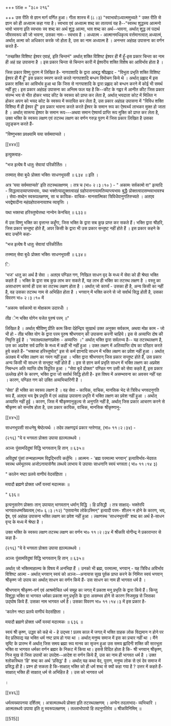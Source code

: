 +++
title = "३८० २१६"

+++
उस रीति से ज्ञान मार्ग वर्णित हुआ। गीता शास्त्र में (८।३) "स्वाभावोऽध्यात्ममुच्यते " उक्त रीति से ज्ञान को ही अध्यात्म कहा गया है। स्वभाव एवं अध्यात्म शब्द का तात्पय्यं यह है--"स्वस्थ शुद्धस्य आत्मनो भावो भावना इति स्वभावः स्व शब्द का अर्थ शुद्ध आत्मा, भाव शब्द का अर्थ--भावना, अर्थात् शुद्ध त्वं पदार्थ जीवस्वरूप की जो भावना, उसका नाम-- स्वभाव है । अध्यात्म - आत्मानमधिकृत्य वर्त्तमानत्वात् अध्यात्मं, अर्थात् अत्मा को अधिकार करके जो होता है, उस का नाम अध्यात्म है । अनन्तर अहंग्रह उपासना का वर्णन करते हैं- 

"तच्छक्ति विशिष्ट ईश्वर एवाहं, इति चिन्तनं" अर्थात् शक्ति विशिष्ट ईश्वर ही मैं हूँ-इस प्रकार चिन्ता का नाम ही अहं ग्रह उपासना है । इस प्रकार चिन्ता से चिन्तन कारी में ईश्वरीय शक्ति विशेष का आविर्भाव होता है । 

जिस प्रकार विष्णु पुराण में लिखित है- नागपाशादि के द्वारा आबद्ध श्रीप्रह्लाद - "विभुता प्रभृति शक्ति विशिष्ट ईश्वर ही मैं हूँ" इस प्रकार स्मरण करते करते नागपाशादि बन्धन विमोचन किये थे । अर्थात् प्रह्लाद में इस प्रकार शक्ति का आविर्भाव हुआ था कि जिस से नागपाशादि के द्वारा प्रह्लाद को बन्धन करने में कोई भी समर्थ नहीं हुए। इस प्रकार अहंग्रह उपासना का अन्तिम फल यह है कि--कीट के गह्वर में आनीत कीट जिस प्रकार संरम्भ भय से भीत होकर भयद कीट के स्वरूप को प्राप्त कर लेता है, अर्थात् भयदाता कोट में मिलित न होकर अपन को भयद कोट के स्वरूप में रूपायित कर लेता है, उस प्रकार अहंग्रह उपासना में "विविध शक्ति विशिष्ठ मैं ही ईश्वर हूँ" इस प्रकार भावना करते करते ईंश्वर के समान रूप का ऐश्वर्थ्य लाभकर मुक्त हो जाता है । अर्थात् सारूप्य ईश्वर के समान रूप---अथवा समान ऐश्वर्य्य प्राप्ति रूप मुक्ति को प्राप्त कर लेता है, उक्त भक्ति के स्वरूप लक्षण एवं तटस्थ लक्षण का वर्णन गरुड़ पुरण में जिस प्रकार लिखित है उसका उट्टङ्कन करते हैं- 

"विष्णुभक्त प्रवक्ष्यामि यया सर्वमवाप्यते । 

[[४४४]] 

इत्युक्त्वाह- 



"भज इत्येष वै धातुः सेवायां परिकीर्तितः । 

तस्मात् सेवा बुधैः प्रोक्ता भक्तिः साधनभूयसी ॥ ६३४ ॥ इति । 

अत्र 'यया सर्वमवाप्यते' इति तटस्थलक्षणम् । तत्र च (भा० २।३।१० ) - " अकामः सर्वकामो वा" इत्यादि - सिद्धत्वादव्याप्तयभावः, यथा भक्तेत्याद्युक्तत्वादहं ग्रहोपासनायामतिव्याप्त्यभावः बुद्धैः प्रोक्तत्वादसम्भवाभावश्च । सेवा-शब्देन स्वरूपलक्षणम्, सा च कायिक- वाचिक- मानसात्मिका त्रिविधैवानुगतिरुच्यते । अतएव भयद्वेषादीना महंग्रहोपासनायाश्च व्यावृत्तिः । 

यथा भक्तचा हरिस्तुष्येत्तथा नान्येन केनचित् ॥ ६३३॥ 

में उस विष्णु भक्ति का वृत्तान्त कहूँगा, जिस भक्ति के द्वारा सब कुछ प्राप्त कर सकते हैं। भक्ति द्वारा श्रीहरि, जिस प्रकार सन्तुष्ट होते हैं, अपर किसी के द्वारा भी उस प्रकार सन्तुष्ट नहीं होते हैं । इस प्रकार कहने के बाद उन्होंने कहा- 

"भज इत्येष वै धातुः सेवायां परिकीर्तितः 

तस्मात् सेवा बुधैः प्रोक्ता भक्तिः साधनभूयसी ॥ ६३४॥ 

ि 

'भज' धातु का अर्थ है सेवा । अतएव पण्डित गण, निखिल साधन वृद के मध्य में सेवा को ही श्रेष्ठा भक्ति कहते हैं । भक्ति के द्वारा सब कुछ लाभ कर सकते हैं, यह लाभ ही भक्ति का तटस्थ लक्षण है । वस्तु का असाधारण कार्य्य ही उस का तटस्थ लक्षण होता है । अर्थात् जो कार्य्यं - उसका ही है, अन्य किसी का नहीं है, वह उसका तटस्थ नाम से अभिहित होता है । भगवान् में भक्ति करने से जो सर्वार्थ सिद्ध होती है, उसका विवरण भा० २।३।१० में 

"अकामः सर्वकामो वा मोक्षकाम उदारधीः । 

तीव्र ेण भक्ति योगेन यजेत पुरुषं परम् ॥" 

लिखित है । अर्थात् श्रीविष्णु प्रीति काम किंवा देहेन्द्रिय सुखार्थ उक्त अनुक्त सर्वकाम, अथवा मोक्ष काम - जो भी हो - तीव्र भक्ति योग के द्वारा परम पुरुष श्रीभगवान् की उपासना करनी चाहिये। इस से अव्याप्ति दोष की निवृत्ति हुई है । 'स्वलक्ष्यलक्षणाप्रवेशः - अव्याप्तिः ।" अर्थात् भक्ति द्वारा सर्वलभ्य है-- यह तटस्थलक्षण है, उस का अप्रवेश सर्व प्राप्ति के मध्य में कहीं भी नहीं हुआ । उक्त लक्षण में अतिव्याप्ति दोष का परिहार करते हुये कहते हैं- "भक्तचा हरिस्तुष्येत्” इस से कर्म ज्ञानादि साधन में भक्ति लक्षण का प्रवेश नहीं हुआ । अर्थात् अलक्ष्य में भक्ति लक्षण का गमन नहीं हुआ । भक्ति द्वारा श्रीभगवान् जिस प्रकार सन्तुष्ट होते हैं, उस प्रकार अन्य किसी भी साधन से सन्तुष्ट नहीं होते हैं । इस से ज्ञान कर्म प्रभृति साधन में भक्ति लक्षण का अप्रवेश निबन्धन अति व्याप्ति दोष विदूरित हुआ । “सेवा बुधै प्रोक्ता" पण्डित गण उसी को सेवा कहते हैं, इस प्रकार उल्लेख होने के कारण, भक्ति द्वारा जो सर्वार्थ सिद्धि होती है- इस विषय में असम्भावना का अवसर नहीं रहा । कारण, पण्डित गण को उक्ति अव्यभिचारिणी है । 

'सेवा' ही भक्ति का स्वरूप लक्षण है । वह सेवा - कायिक, वाचिक, मानसिक भेद से त्रिविध भगवदनुगति रूप हैं, अतएव भय द्वेष प्रभृति में एवं अहंग्रह उपासना प्रभृति में भक्ति लक्षण का प्रवेश नहीं हुआ । अर्थात् अव्याप्ति नहीं हुई । कारण, जिस में श्रीकृष्णानुकूल्य से अनुगति नहीं है, अर्थात् जिस प्रकार आचरण करने से श्रीकृष्ण को सन्तोष होता है, उस प्रकार कायिक, वाचिक, मानसिक श्रीकृष्णानु- 



[[४४५]]

साधनभूयसी साधनेषु श्रेष्ठेत्यर्थः । तदेव लक्षणद्वयं प्रकार न्तरेणाह, (भा० ११।२।३४) - 

(२१६) "ये व भगवता प्रोक्ता उपाया ह्यात्मलब्धये । 

अञ्जः पुंसामदिदुषां विद्धि भागवतान् हि तान् ॥ ६३५॥ 

अविदुषां पुंसां तन्माहात्म्यम विद्वद्भिरपि कर्तृभिः । आत्मनः - 'ब्रह्म परमात्मा भगवान्' इत्याविर्भाव-भेदवतः स्वस्थ धर्मभूतस्य अजोऽनायासेनैव लब्धये लाभाय ये उपायाः साधनानि स्वयं भगवता ( भा० ११।१४ ३) 

" कालेन नष्टा प्रलये वाणीयं वेदसंज्ञिता । 

मयादौ ब्रह्मणे प्रोक्ता धर्मो यस्यां मदात्मकः ॥ 

" ६३६॥ 

इत्यनुसारेण प्रोक्ताः तान् उपायात् भागवतान् धर्मान् विद्धि । हि प्रसिद्धौ । तत्र साक्षाद्- भक्तेरपि भागवतधम्मख्यित्वम् (भा० ६।३।१२) "एतावानेव लोकेऽस्मिन्" इत्यादी परम- शीलन न होने के कारण, भय, द्वेष, एवं अहंग्रह उपासना भक्ति लक्षण का प्रवेश नहीं हुआ । लक्षणस्थ 'साधनभूयसी' शब्द का अर्थ है-साधन वृन्द के मध्य में श्रेष्ठा है । 

उक्त भक्ति के स्वरूप लक्षण तटस्थ लक्षण का वर्णन भा० ११।२।३४ में श्रीकवि योगीन्द्र ने प्रकारान्तर से कहा है- 

(२१६) "ये वे भगवता प्रोक्ता उपाया ह्यात्मलब्धये । 

अञ्जः पुंसामविदुषां विद्धि भागवतान् हि तान् ॥ ६३५॥ 

अर्थात् जो भक्तिमाहात्म्य के विषय में अनभिज्ञ हैं । उनको भी ब्रह्म, परमात्मा, भगवान् - यह त्रिविध अविर्भाव विशिष्ट आत्मा - अर्थात् भगवान् स्वयं को अञ्जः--अनायास सुख पूर्वक प्राप्त करने के निमित्त स्वयं भगवान् श्रीकृष्ण जो उपाय का अर्थात् साधन का वर्णन किये हैं- उस साधन का नाम ही भागवत धर्म है । 

श्रीभगवान् श्रीकृष्ण-वर्ण एवं आश्रमोचित धर्म समूह का जगत् में प्रकाश मनु प्रभृति के द्वारा किये हैं। किन्तु विशुद्धा भक्ति वा भागवत धर्मका प्रकाश मनु प्रभृति के द्वारा असम्भव होने से कारण निजमुख से जिसका उद्घोष किये हैं. उसका नाम भागवत धर्म है। उसका विवरण भा० ११।१४।३ में इस प्रकार है- 

'कालेन नष्टा प्रलये वाणीयं वेदसंज्ञिता । 

मयादौ ब्रह्मणे प्रोक्ता धर्मो यस्यां मदात्मकः ॥ ६३६ ॥ 

स्वयं श्री कृष्ण, उद्धव को कहे थे - हे उद्भव ! प्रलय काल में जगत् में भक्ति ग्राहक लोक विद्यमान न होने पर वेद प्रतिपाद्य यह भक्ति धर्म नष्ट प्राय हो गया था । अर्थात् मनुष्य समाज में इस का प्रचार नहीं था । मैंने सृष्टि के प्रारम्भ में अर्थात् जिस समय ब्रह्मा रूप मानव का सृजन हुआ उस समय ह्लादिनी शक्ति की सारभूता भक्ति वा भागवत धर्मका वर्णन ब्रह्मर के निकट में किया था। इससे विदित होता है कि- श्री भगवान् श्रीकृष्ण, निज मुख से जिस उपायों का उपदेश--आदेश वा वर्णन किये हैं, उस का नाम ही भागवत धर्म है । उक्त श्लोकस्थित 'हि' शब्द का अर्थ 'प्रसिद्ध' है । अर्थात् यह कथा वेद, पुराण, मनुष्य लोक से एवं देव समाज में प्रसिद्ध ही है। प्रश्न हो सकता है कि-साक्षात् भक्ति को ही धर्म शब्द से क्यों कहा गया है ? उत्तर में कहते हैं- साक्षात् भक्ति ही साक्षात् धर्म से अभिहित है । उस को भागवत धर्म 

। 

[[४४६]] 

धर्मत्वख्यापनया दर्शितम् । अत्रात्मलब्धये प्रोक्ता इति तटस्थलक्षणम् । अन्येन तदलाभाद- व्यभिचारि । आत्मलब्धये उपाया इति तु स्वरूपलक्षणम् । तल्लाभोपायो हि तदनुगतिरेव ॥ श्रीकविनिमिम् ॥ 

[[515]]
